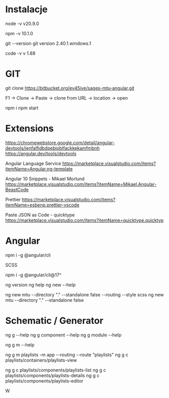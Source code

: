 # Instalacje

node -v
v20.9.0

npm -v
10.1.0

git --version
git version 2.40.1.windows.1

code -v
v 1.88

# GIT

git clone https://bitbucket.org/ev45ive/sages-mtu-angular.git

F1 -> Clone -> Paste -> clone from URL -> location -> open

npm i
npm start

# Extensions

https://chromewebstore.google.com/detail/angular-devtools/ienfalfjdbdpebioblfackkekamfmbnh
https://angular.dev/tools/devtools

Angular Language Service
https://marketplace.visualstudio.com/items?itemName=Angular.ng-template

Angular 10 Snippets - Mikael Morlund
https://marketplace.visualstudio.com/items?itemName=Mikael.Angular-BeastCode

Prettier
https://marketplace.visualstudio.com/items?itemName=esbenp.prettier-vscode

Paste JSON as Code - quicktype
https://marketplace.visualstudio.com/items?itemName=quicktype.quicktyp

# Angular

npm i -g @angular/cli

SCSS

npm i -g @angular/cli@17^

ng version
ng help
ng new --help

ng new mtu --directory "." --standalone false --routing --style scss
ng new mtu --directory "." --standalone false

# Schematic / Generator
ng g --help
ng g component --help
ng g module --help

ng g m --help

ng g m  playlists -m app --routing --route "playlists"
ng g c playlists/containers/playlists-view

ng g c playlists/components/playlists-list
ng g c playlists/components/playlists-details
ng g c playlists/components/playlists-editor


W

